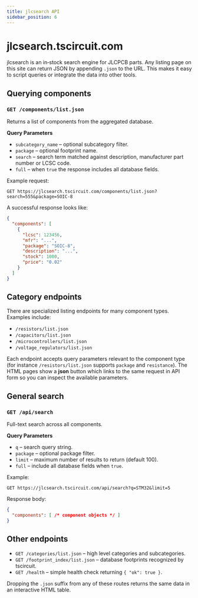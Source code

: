 ```yaml
---
title: jlcsearch API
sidebar_position: 6
---
```


# jlcsearch.tscircuit.com

jlcsearch is an in‑stock search engine for JLCPCB parts. Any listing page on
this site can return JSON by appending `.json` to the URL. This makes it easy to
script queries or integrate the data into other tools.

## Querying components

### `GET /components/list.json`

Returns a list of components from the aggregated database.

**Query Parameters**

- `subcategory_name` – optional subcategory filter.
- `package` – optional footprint name.
- `search` – search term matched against description, manufacturer part number or LCSC code.
- `full` – when `true` the response includes all database fields.

Example request:

```http
GET https://jlcsearch.tscircuit.com/components/list.json?search=555&package=SOIC-8
```

A successful response looks like:

```json
{
  "components": [
    {
      "lcsc": 123456,
      "mfr": "...",
      "package": "SOIC-8",
      "description": "...",
      "stock": 1000,
      "price": "0.02"
    }
  ]
}
```

## Category endpoints

There are specialized listing endpoints for many component types. Examples
include:

- `/resistors/list.json`
- `/capacitors/list.json`
- `/microcontrollers/list.json`
- `/voltage_regulators/list.json`

Each endpoint accepts query parameters relevant to the component type (for
instance `/resistors/list.json` supports `package` and `resistance`). The HTML
pages show a **json** button which links to the same request in API form so you
can inspect the available parameters.

## General search

### `GET /api/search`

Full-text search across all components.

**Query Parameters**

- `q` – search query string.
- `package` – optional package filter.
- `limit` – maximum number of results to return (default 100).
- `full` – include all database fields when `true`.

Example:

```http
GET https://jlcsearch.tscircuit.com/api/search?q=STM32&limit=5
```

Response body:

```json
{
  "components": [ /* component objects */ ]
}
```

## Other endpoints

- `GET /categories/list.json` – high level categories and subcategories.
- `GET /footprint_index/list.json` – database footprints recognized by tscircuit.
- `GET /health` – simple health check returning `{ "ok": true }`.

Dropping the `.json` suffix from any of these routes returns the same data in an
interactive HTML table.
